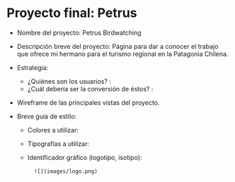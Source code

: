 # Proyecto final: Petrus

- Nombre del proyecto: Petrus Birdwatching

- Descripción breve del proyecto: Página para dar a conocer el trabajo que ofrece mi hermano para el turismo regional en la Patagonia Chilena.

- Estrategia:
	- ¿Quiénes son los usuarios? : 
	- ¿Cuál debería ser la conversión de éstos? :

- Wireframe de las principales vistas del proyecto.

- Breve guía de estilo:
	- Colores a utilizar:
	- Tipografías a utilizar:
	- Identificador gráfico (logotipo, isotipo):

			![](images/logo.png)
